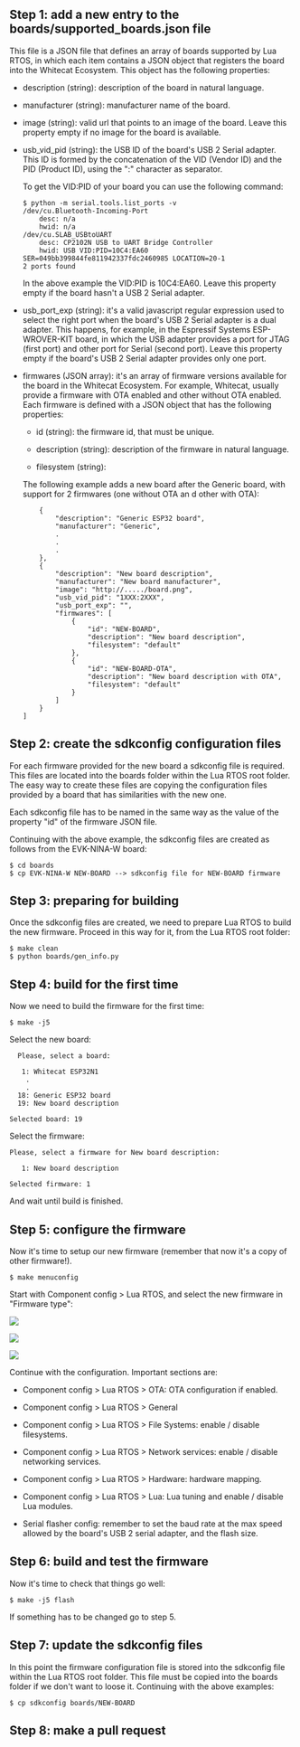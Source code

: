 ## Step 1: add a new entry to the boards/supported_boards.json file

This file is a JSON file that defines an array of boards supported by Lua RTOS, in which each item contains a JSON object that registers the board into the Whitecat Ecosystem. This object has the following properties:

* description (string): description of the board in natural language.

* manufacturer (string): manufacturer name of the board.

* image (string): valid url that points to an image of the board. Leave this property empty if no image for the board is available.

* usb_vid_pid (string): the USB ID of the board's USB 2 Serial adapter. This ID is formed by the concatenation of the VID (Vendor ID) and the PID (Product ID), using the ":" character as separator.

  To get the VID:PID of your board you can use the following command:

  ```
  $ python -m serial.tools.list_ports -v
  /dev/cu.Bluetooth-Incoming-Port
      desc: n/a
      hwid: n/a
  /dev/cu.SLAB_USBtoUART
      desc: CP2102N USB to UART Bridge Controller
      hwid: USB VID:PID=10C4:EA60 SER=049bb399844fe811942337fdc2460985 LOCATION=20-1
  2 ports found
  ```

  In the above example the VID:PID is 10C4:EA60. Leave this property empty if the board hasn't a USB 2 Serial adapter.

* usb_port_exp (string): it's a valid javascript regular expression used to select the right port when the board's USB 2 Serial adapter is a dual adapter. This happens, for example, in the Espressif Systems ESP-WROVER-KIT board, in which the USB adapter provides a port for JTAG (first port) and other port for Serial (second port). Leave this property empty if the board's USB 2 Serial adapter provides only one port.

* firmwares (JSON array): it's an array of firmware versions available for the board in the Whitecat Ecosystem. For example, Whitecat, usually provide a firmware with OTA enabled and other without OTA enabled. Each firmware is defined with a JSON object that has the following properties:

  * id (string): the firmware id, that must be unique.

  * description (string): description of the firmware in natural language.

  * filesystem (string): 

  The following example adds a new board after the Generic board, with support for 2 firmwares (one without OTA an d other with OTA):

  ```
      {
          "description": "Generic ESP32 board",
          "manufacturer": "Generic",
          .
          .
          .
      },
      {
          "description": "New board description",
          "manufacturer": "New board manufacturer",
          "image": "http://...../board.png",
          "usb_vid_pid": "1XXX:2XXX",
          "usb_port_exp": "",
          "firmwares": [
              {
                  "id": "NEW-BOARD",
                  "description": "New board description",
                  "filesystem": "default"
              },
              {
                  "id": "NEW-BOARD-OTA",
                  "description": "New board description with OTA",
                  "filesystem": "default"
              }
          ]
      }
  ]
  ```

## Step 2: create the sdkconfig configuration files

  For each firmware provided for the new board a sdkconfig file is required. This files are located into the boards folder within the Lua RTOS root folder. The easy way to create these files are copying the configuration files provided by a board that has similarities with the new one.

  Each sdkconfig file has to be named in the same way as the value of the property "id" of the firmware JSON file. 

  Continuing with the above example, the sdkconfig files are created as follows from the EVK-NINA-W board:

  ```
  $ cd boards
  $ cp EVK-NINA-W NEW-BOARD --> sdkconfig file for NEW-BOARD firmware
  ```

## Step 3: preparing for building

  Once the sdkconfig files are created, we need to prepare Lua RTOS to build the new firmware. Proceed in this way for it, from the Lua RTOS root folder:

  ```
  $ make clean
  $ python boards/gen_info.py
  ```

## Step 4: build for the first time

  Now we need to build the firmware for the first time:

  ```
  $ make -j5
  ```

  Select the new board:

  ```
    Please, select a board:

     1: Whitecat ESP32N1
      .
      .
    18: Generic ESP32 board
    19: New board description

  Selected board: 19
  ```

  Select the firmware:

  ```
  Please, select a firmware for New board description:

     1: New board description

  Selected firmware: 1
  ```

  And wait until build is finished.

## Step 5: configure the firmware

  Now it's time to setup our new firmware (remember that now it's a copy of other firmware!).

  ```
  $ make menuconfig
  ```

  Start with Component config > Lua RTOS, and select the new firmware in "Firmware type":
  
  ![](http://git.whitecatboard.org/new_board1.png)

  ![](http://git.whitecatboard.org/new_board2.png)

  ![](http://git.whitecatboard.org/new_board3.png)

  Continue with the configuration. Important sections are:

  * Component config > Lua RTOS > OTA: OTA configuration if enabled.

  * Component config > Lua RTOS > General

  * Component config > Lua RTOS > File Systems: enable / disable filesystems.

  * Component config > Lua RTOS > Network services: enable / disable networking services.

  * Component config > Lua RTOS > Hardware: hardware mapping.

  * Component config > Lua RTOS > Lua: Lua tuning and enable / disable Lua modules.
  
  * Serial flasher config: remember to set the baud rate at the max speed allowed by the board's USB 2 serial adapter, and the flash size.

## Step 6: build and test the firmware

  Now it's time to check that things go well:

  ```
  $ make -j5 flash
  ```

  If something has to be changed go to step 5.

## Step 7: update the sdkconfig files

  In this point the firmware configuration file is stored into the sdkconfig file within the Lua RTOS root folder. This file must be copied into the boards folder if we don't want to loose it. Continuing with the above examples:

  ```
  $ cp sdkconfig boards/NEW-BOARD
  ```

## Step 8: make a pull request